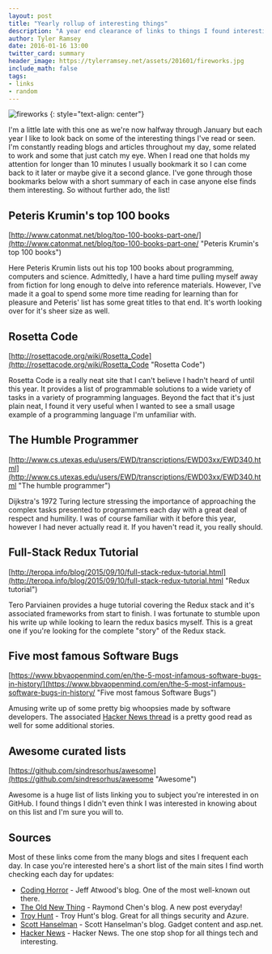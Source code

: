 ```yaml
---
layout: post
title: "Yearly rollup of interesting things"
description: "A year end clearance of links to things I found interesting over the past year."
author: Tyler Ramsey
date: 2016-01-16 13:00
twitter_card: summary
header_image: https://tylerramsey.net/assets/201601/fireworks.jpg
include_math: false
tags:
- links
- random
---
```


![fireworks](https://tylerramsey.net/assets/201601/fireworks.jpg "fireworks")
{: style="text-align: center"}

I'm a little late with this one as we're now halfway through January but each year I like to look back on some of the interesting things I've read or seen. I'm constantly reading blogs and articles throughout my day, some related to work and some that just catch my eye. When I read one that holds my attention for longer than 10 minutes I usually bookmark it so I can come back to it later or maybe give it a second glance. I've gone through those bookmarks below with a short summary of each in case anyone else finds them interesting. So without further ado, the list!


<!--excerpt-->
<a name="start" />

## Peteris Krumin's top 100 books

[http://www.catonmat.net/blog/top-100-books-part-one/](http://www.catonmat.net/blog/top-100-books-part-one/ "Peteris Krumin's top 100 books")

Here Peteris Krumin lists out his top 100 books about programming, computers and science. Admittedly, I have a hard time pulling myself away from fiction for long enough to delve into reference materials. However, I've made it a goal to spend some more time reading for learning than for pleasure and Peteris' list has some great titles to that end. It's worth looking over for it's sheer size as well.

## Rosetta Code

[http://rosettacode.org/wiki/Rosetta_Code](http://rosettacode.org/wiki/Rosetta_Code "Rosetta Code")

Rosetta Code is a really neat site that I can't believe I hadn't heard of until this year. It provides a list of programmable solutions to a wide variety of tasks in a variety of programming languages. Beyond the fact that it's just plain neat, I found it very useful when I wanted to see a small usage example of a programming language I'm unfamiliar with.

## The Humble Programmer

[http://www.cs.utexas.edu/users/EWD/transcriptions/EWD03xx/EWD340.html](http://www.cs.utexas.edu/users/EWD/transcriptions/EWD03xx/EWD340.html "The humble programmer")

Dijkstra's 1972 Turing lecture stressing the importance of approaching the complex tasks presented to programmers each day with a great deal of respect and humility. I was of course familiar with it before this year, however I had never actually read it. If you haven't read it, you really should.

## Full-Stack Redux Tutorial

[http://teropa.info/blog/2015/09/10/full-stack-redux-tutorial.html](http://teropa.info/blog/2015/09/10/full-stack-redux-tutorial.html "Redux tutorial")

Tero Parviainen provides a huge tutorial covering the Redux stack and it's associated frameworks from start to finish. I was fortunate to stumble upon his write up while looking to learn the redux basics myself. This is a great one if you're looking for the complete "story" of the Redux stack.

## Five most famous Software Bugs

[https://www.bbvaopenmind.com/en/the-5-most-infamous-software-bugs-in-history/](https://www.bbvaopenmind.com/en/the-5-most-infamous-software-bugs-in-history/ "Five most famous Software Bugs")

Amusing write up of some pretty big whoopsies made by software developers. The associated [Hacker News thread](https://news.ycombinator.com/item?id=10587133) is a pretty good read as well for some additional stories.

## Awesome curated lists

[https://github.com/sindresorhus/awesome](https://github.com/sindresorhus/awesome "Awesome")

Awesome is a huge list of lists linking you to subject you're interested in on GitHub. I found things I didn't even think I was interested in knowing about on this list and I'm sure you will to.


## Sources

Most of these links come from the many blogs and sites I frequent each day. In case you're interested here's a short list of the main sites I find worth checking each day for updates:

* [Coding Horror](http://blog.codinghorror.com/ "Coding Horror") - Jeff Atwood's blog. One of the most well-known out there.
* [The Old New Thing](https://blogs.msdn.microsoft.com/oldnewthing/ "The Old New Thing") - Raymond Chen's blog. A new post everyday!
* [Troy Hunt](http://www.troyhunt.com/ "Troy Hunt's Blog") - Troy Hunt's blog. Great for all things security and Azure.
* [Scott Hanselman](http://www.hanselman.com/blog/ "Scott Hanselman's Blog") - Scott Hanselman's blog. Gadget content and asp.net.
* [Hacker News](https://news.ycombinator.com/news "Hacker News") - Hacker News. The one stop shop for all things tech and interesting.
